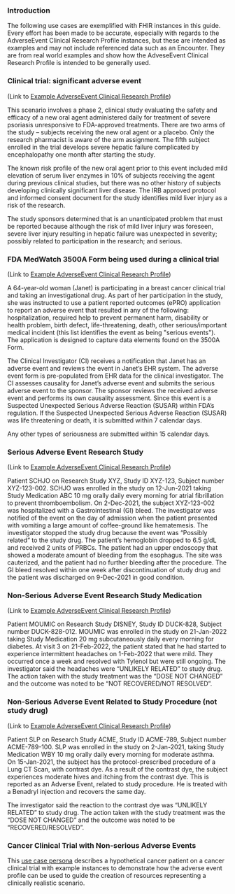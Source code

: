 ### Introduction

The following use cases are exemplified with FHIR instances in this guide. Every effort has been made to be accurate, especially with regards to the AdverseEvent Clinical Research Profile instances, but these are intended as examples and may not include referenced data such as an Encounter. They are from real world examples and show how the AdveseEvent Clinical Research Profile is intended to be generally used. 

### Clinical trial: significant adverse event

(Link to [Example AdverseEvent Clinical Research Profile](AdverseEvent-ClinicalTrialSignificantAdverseEvent.html))

This scenario involves a phase 2, clinical study evaluating the safety and efficacy of a new oral agent administered daily for treatment of severe psoriasis unresponsive to FDA-approved treatments.  There are two arms of the study – subjects receiving the new oral agent or a placebo.  Only the research pharmacist is aware of the arm assignment.    The fifth subject enrolled in the trial develops severe hepatic failure complicated by encephalopathy one month after starting the study. 

The known risk profile of the new oral agent prior to this event included mild elevation of serum liver enzymes in 10% of subjects receiving the agent during previous clinical studies, but there was no other history of subjects developing clinically significant liver disease.  The IRB approved protocol and informed consent document for the study identifies mild liver injury as a risk of the research.

The study sponsors determined that is an unanticipated problem that must be reported because although the risk of mild liver injury was foreseen, severe liver injury resulting in hepatic failure was unexpected in severity; possibly related to participation in the research; and serious.

### FDA MedWatch 3500A Form being used during a clinical trial

(Link to [Example AdverseEvent Clinical Research Profile](AdverseEvent-clinical-research-ae-example-medwatch-patient-report.html))

A 64-year-old woman (Janet) is participating in a breast cancer clinical trial and taking an investigational drug. As part of her participation in the study, she was instructed to use a patient reported outcomes (ePRO) application to report an adverse event that resulted in any of the following: hospitalization, required help to prevent permanent harm, disability or health problem, birth defect, life-threatening, death, other serious/important medical incident (this list identifies the event as being "serious events"). The application is designed to capture data elements found on the 3500A Form. 

The Clinical Investigator (CI) receives a notification that Janet has an adverse event and reviews the event in Janet’s EHR system.   The adverse event form is pre-populated from EHR data for the clinical investigator.  The CI assesses causality for Janet’s adverse event and submits the serious adverse event to the sponsor.  The sponsor reviews the received adverse event and performs its own causality assessment.  Since this event is a Suspected Unexpected Serious Adverse Reaction (SUSAR) within FDA’s regulation.  If the Suspected Unexpected Serious Adverse Reaction (SUSAR) was life threatening or death, it is submitted within 7 calendar days.

Any other types of seriousness are submitted within 15 calendar days.

### Serious Adverse Event Research Study

(Link to [Example AdverseEvent Clinical Research Profile](AdverseEvent-SeriousAdverseEventResearchStudy.html))

Patient SCHJO on Research Study XYZ, Study ID XYZ-123, Subject number XYZ-123-002. SCHJO was enrolled in the study on 12-Jun-2021 taking Study Medication ABC 10 mg orally daily every morning for atrial fibrillation to prevent thromboembolism.  On 2-Dec-2021, the subject XYZ-123-002 was hospitalized with a Gastrointestinal (GI) bleed. The investigator was notified of the event on the day of admission when the patient presented with vomiting a large amount of coffee-ground like hematemesis.  The investigator stopped the study drug because the event was “Possibly related” to the study drug.  The patient’s hemoglobin dropped to 6.5 g/dL and received 2 units of PRBCs.  The patient had an upper endoscopy that showed a moderate amount of bleeding from the esophagus. The site was cauterized, and the patient had no further bleeding after the procedure. The GI bleed resolved within one week after discontinuation of study drug and the patient was discharged on 9-Dec-2021 in good condition.

### Non-Serious Adverse Event Research Study Medication

(Link to [Example AdverseEvent Clinical Research Profile](AdverseEvent-NonSeriousAdverseEventResearchStudyMed.html))

Patient MOUMIC on Research Study DISNEY, Study ID DUCK-828, Subject number DUCK-828-012. MOUMIC was enrolled in the study on 21-Jan-2022 taking Study Medication 20 mg subcutaneously daily every morning for diabetes.  At visit 3 on 21-Feb-2022, the patient stated that he had started to experience intermittent headaches on 1-Feb-2022 that were mild. They occurred once a week and resolved with Tylenol but were still ongoing. The investigator said the headaches were “UNLIKELY RELATED” to study drug.  The action taken with the study treatment was the “DOSE NOT CHANGED” and the outcome was noted to be “NOT RECOVERED/NOT RESOLVED”.

### Non-Serious Adverse Event Related to Study Procedure (not study drug)

(Link to [Example AdverseEvent Clinical Research Profile](AdverseEvent-AdverseEventFromProcedureNotStudyDrug.html))

Patient SLP on Research Study ACME, Study ID ACME-789, Subject number ACME-789-100. SLP was enrolled in the study on 2-Jan-2021, taking Study Medication WBY 10 mg orally daily every morning for moderate asthma.  
On 15-Jan-2021, the subject has the protocol-prescribed procedure of a Lung CT Scan, with contrast dye.  As a result of the contrast dye, the subject experiences moderate hives and itching from the contrast dye.  This is reported as an Adverse Event, related to study procedure.  He is treated with a Benadryl injection and recovers the same day.

The investigator said the reaction to the contrast dye was “UNLIKELY RELATED” to study drug.  The action taken with the study treatment was the “DOSE NOT CHANGED” and the outcome was noted to be “RECOVERED/RESOLVED”.

### Cancer Clinical Trial with Non-serious Adverse Events

This [use case persona](exampleCancerClinicalTrial.html) describes a hypothetical cancer patient on a cancer clinical trial with example instances to demonstrate how the adverse event profile can be used to guide the creation of resources representing a clinically realistic scenario.
